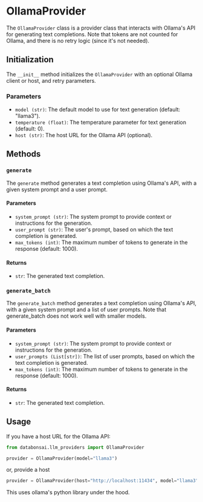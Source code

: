 # OllamaProvider

The `OllamaProvider` class is a provider class that interacts with Ollama's API
for generating text completions. Note that tokens are not counted for Ollama,
and there is no retry logic (since it's not needed).

## Initialization

The `__init__` method initializes the `OllamaProvider` with an optional Ollama
client or host, and retry parameters.

### Parameters

-   `model (str)`: The default model to use for text generation (default:
    "llama3").
-   `temperature (float)`: The temperature parameter for text generation
    (default: 0).
-   `host (str)`: The host URL for the Ollama API (optional).

## Methods

### `generate`

The `generate` method generates a text completion using Ollama's API, with a
given system prompt and a user prompt.

#### Parameters

-   `system_prompt (str)`: The system prompt to provide context or instructions
    for the generation.
-   `user_prompt (str)`: The user's prompt, based on which the text completion
    is generated.
-   `max_tokens (int)`: The maximum number of tokens to generate in the response
    (default: 1000).

#### Returns

-   `str`: The generated text completion.

### `generate_batch`

The `generate_batch` method generates a text completion using Ollama's API, with
a given system prompt and a list of user prompts. Note that generate_batch does
not work well with smaller models.

#### Parameters

-   `system_prompt (str)`: The system prompt to provide context or instructions
    for the generation.
-   `user_prompts (List[str])`: The list of user prompts, based on which the
    text completion is generated.
-   `max_tokens (int)`: The maximum number of tokens to generate in the response
    (default: 1000).

#### Returns

-   `str`: The generated text completion.

## Usage

If you have a host URL for the Ollama API:

```python
from databonsai.llm_providers import OllamaProvider

provider = OllamaProvider(model="llama3")
```

or, provide a host

```python
provider = OllamaProvider(host="http://localhost:11434", model="llama3")
```

This uses ollama's python library under the hood.
